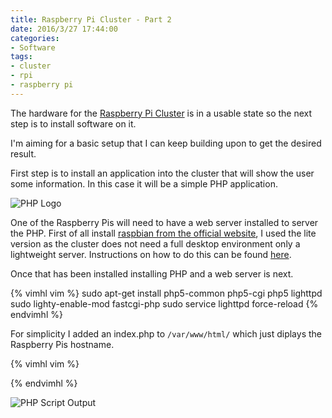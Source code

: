 ```yaml
---
title: Raspberry Pi Cluster - Part 2
date: 2016/3/27 17:44:00
categories:
- Software
tags:
- cluster
- rpi
- raspberry pi
---
```


The hardware for the [Raspberry Pi Cluster](/2016/03/25/rpi-cluster/) is in a usable state so the next step is to install software on it.

I'm aiming for a basic setup that I can keep building upon to get the desired result.

First step is to install an application into the cluster that will show the user some information.  In this case it will be a simple PHP application.

![PHP Logo](/images/rpi/php.svg "PHP Logo")

One of the Raspberry Pis will need to have a web server installed to server the PHP.  First of all install [raspbian from the official website](https://www.raspberrypi.org/downloads/raspbian/), I used the lite version as the cluster does not need a full desktop environment only a lightweight server.  Instructions on how to do this can be found [here](https://www.raspberrypi.org/documentation/installation/installing-images/README.md).

Once that has been installed installing PHP and a web server is next.

{% vimhl vim %}
  sudo apt-get install php5-common php5-cgi php5 lighttpd
  sudo lighty-enable-mod fastcgi-php
  sudo service lighttpd force-reload
{% endvimhl %}

For simplicity I added an index.php to ```/var/www/html/``` which just diplays the Raspberry Pis hostname.

{% vimhl vim %}
  <?php print_r(gethostname()); ?>
{% endvimhl %}

![PHP Script Output](/images/rpi/rpi-c.png "PHP Script Output")
